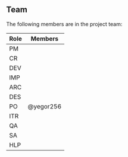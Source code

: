 ## Team

The following members are in the project team:

Role | Members
---|---
PM | 
CR | 
DEV | 
IMP | 
ARC | 
DES | 
PO | @yegor256
ITR | 
QA | 
SA | 
HLP | 
